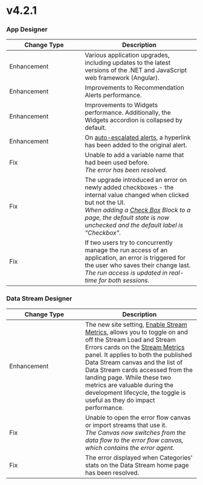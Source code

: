# v4.2.1

### App Designer

<table><thead><tr><th width="184">Change Type</th><th>Description</th></tr></thead><tbody><tr><td>Enhancement</td><td>Various application upgrades, including updates to the latest versions of the .NET and JavaScript web framework (Angular).</td></tr><tr><td>Enhancement</td><td>Improvements to Recommendation Alerts performance.</td></tr><tr><td>Enhancement</td><td>Improvements to Widgets performance. Additionally, the Widgets accordion is collapsed by default.</td></tr><tr><td>Enhancement</td><td>On <a href="../../../concepts/recommendation/auto-escalate.md">auto-escalated alerts</a>, a hyperlink has been added to the original alert.</td></tr><tr><td>Fix</td><td>Unable to add a variable name that had been used before. <br><em>The error has been resolved.</em></td></tr><tr><td>Fix</td><td>The upgrade introduced an error on newly added checkboxes - the internal value changed when clicked but not the UI.<br><em>When adding a</em> <a href="../../../blocks/basic/checkbox.md"><em>Check Box</em></a> <em>Block to a page, the default state is now unchecked and the default label is "Checkbox".</em> </td></tr><tr><td>Fix</td><td>If two users try to concurrently manage the run access of an application, an error is triggered for the user who saves their change last. <br><em>The run access is updated in real-time for both sessions.</em></td></tr></tbody></table>

### Data Stream Designer

<table><thead><tr><th width="185">Change Type</th><th>Description</th></tr></thead><tbody><tr><td>Enhancement</td><td>The new site setting, <a href="../../../how-to-guides/manage-site-settings.md#disable-stream-metrics">Enable Stream Metrics</a>, allows you to toggle on and off the Stream Load and Stream Errors cards on the <a href="../../../how-to-guides/data-streams/use-stream-metrics.md">Stream Metrics</a> panel. It applies to both the published Data Stream canvas and the list of Data Stream cards accessed from the landing page. While these two metrics are valuable during the development lifecycle, the toggle is useful as they do impact performance.</td></tr><tr><td>Fix</td><td>Unable to open the error flow canvas or import streams that use it. <br><em>The Canvas now switches from the data flow to the error flow canvas, which contains the error agent.</em></td></tr><tr><td>Fix</td><td>The error displayed when Categories' stats on the Data Stream home page has been resolved.</td></tr></tbody></table>
